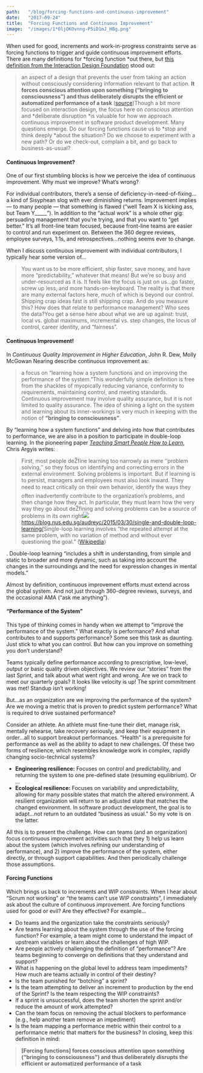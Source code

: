 ```yaml
---
path:	"/blog/forcing-functions-and-continuous-improvement"
date:	"2017-09-24"
title:	"Forcing Functions and Continuous Improvement"
image:	"/images/1*OljOKOvnng-P5iD1mJ_HBg.png"
---
```


When used for good, increments and work-in-progress constraints serve as forcing functions to trigger and guide continuous improvement efforts. There are many definitions for *forcing function *out there, but [this definition from the Interaction Design Foundation](https://www.interaction-design.org/literature/book/the-glossary-of-human-computer-interaction/forcing-functions) stood out:


> an aspect of a design that prevents the user from taking an action without consciously considering information relevant to that action. **It forces conscious attention upon something (“bringing to consciousness”) and thus deliberately disrupts the efficient or automatized performance of a task** ([source](https://www.interaction-design.org/literature/book/the-glossary-of-human-computer-interaction/forcing-functions))Though a bit more focused on interaction design, the focus here on *conscious* attention and *deliberate disruption *is valuable for how we approach continuous improvement in software product development. Many questions emerge. Do our forcing functions cause us to *stop and think deeply *about the situation? Do we choose to experiment with a new path? Or do we check-out, complain a bit, and go back to business-as-usual?

#### Continuous Improvement?

One of our first stumbling blocks is how we perceive the idea of continuous improvement. Why must we improve? What’s wrong?

For individual contributors, there’s a sense of deficiency-in-need-of-fixing…a kind of Sisyphean slog with ever diminishing returns. Improvement implies — to many people — that something is flawed (“well Team X is kicking ass, but Team Y\_\_\_\_\_”). In addition to the “actual work” is a whole other gig: persuading management that you’re trying, and that you want to “get better.” It’s all front-line team focused, because front-line teams are easier to control and run experiment on. Between the 360 degree reviews, employee surveys, 1:1s, and retrospectives…nothing seems ever to change.

When I discuss continuous improvement with individual contributors, I typically hear some version of…


> You want us to be more efficient, ship faster, save money, and have more “predictability,” whatever that means! But we’re so busy and under-resourced as it is. It feels like the focus is just on us…go faster, screw up less, and more hands-on-keyboard. The reality is that there are many external factors here, much of which is beyond our control. Shipping crap ideas fast is still shipping crap. And do you measure this? How does that relate to performance management? Who sees the data?You get a sense here about what we are up against: trust, local vs. global maximums, incremental vs. step changes, the locus of control, career identity, and “fairness”.

#### Continuous Improvement!

In *Continuous Quality Improvement in Higher Education*, John R. Dew, Molly McGowan Nearing describe continuous improvement as:


> a focus on “learning how a system functions and on improving the performance of the system.”This wonderfully simple definition is free from the shackles of myopically reducing variance, conformity to requirements, maintaining control, and meeting standards. Continuous improvement may involve quality assurance, but it is not limited to quality assurance. The idea of shining a light on the system and learning about its inner-workings is very much in keeping with the notion of **“bringing to consciousness”**.

By “learning how a system functions” and delving into how that contributes to performance, we are also in a position to participate in double-loop learning. In the pioneering paper [*Teaching Smart People How to Learn*](http://pds8.egloos.com/pds/200805/20/87/chris_argyris_learning.pdf), Chris Argyis writes:


> First, most people deŽfine learning too narrowly as mere ‘‘problem solving,’’ so they focus on identifying and correcting errors in the external environment. Solving problems is important. But if learning is to persist, managers and employees must also look inward. They need to react critically on their own behavior, identify the ways they often inadvertently contribute to the organization’s problems, and then change how they act. In particular, they must learn how the very way they go about deŽfining and solving problems can be a source of problems in its own right![](/images/1*OljOKOvnng-P5iD1mJ_HBg.png)<https://blog.nus.edu.sg/audreyc/2015/03/30/single-and-double-loop-learning/>Single-loop learning involves “the repeated attempt at the same problem, with no variation of method and without ever questioning the goal.” ([Wikipedia](https://en.wikipedia.org/wiki/Double-loop_learning))

. Double-loop learning “includes a shift in understanding, from simple and static to broader and more dynamic, such as taking into account the changes in the surroundings and the need for expression changes in mental models.”

Almost by definition, continuous improvement efforts must extend across the global system. And not just through 360-degree reviews, surveys, and the occasional AMA (“ask me anything”).

#### “Performance of the System”

This type of thinking comes in handy when we attempt to “improve the performance of the system.” What exactly is performance? And what contributes to and supports performance? Some see this task as daunting. Just stick to what you can control. But how can you improve on something you don’t understand?

Teams typically define performance according to prescriptive, low-level, output or basic quality driven objectives. We review our “stories” from the last Sprint, and talk about what went right and wrong. Are we on track to meet our quarterly goals? It looks like velocity is up! The sprint commitment was met! Standup isn’t working!

But…as an organization are we improving the performance of the system? Are we moving a metric that is proven to predict system performance? What is required to drive sustained performance?

Consider an athlete. An athlete must fine-tune their diet, manage risk, mentally rehearse, take recovery seriously, and keep their equipment in order…all to support breakout performances. “Health” is a prerequisite for performance as well as the ability to adapt to new challenges. Of these two forms of resilience, which resembles knowledge work in complex, rapidly changing socio-technical systems?

* **Engineering resilience:** Focuses on control and predictability, and returning the system to one pre-defined state (resuming equilibrium). Or …
* **Ecological resilience:** Focuses on variability and unpredictability, allowing for many possible states that match the altered environment. A resilient organization will return to an adjusted state that matches the changed environment.
In software product development, the goal is to adapt…not return to an outdated “business as usual.” So my vote is on the latter.

All this is to present the challenge. How can teams (and an organization) focus continuous improvement activities such that they 1) help us learn about the system (which involves refining our understanding of performance), and 2) improve the performance of the system, either directly, or through support capabilities. And then periodically challenge those assumptions.

#### Forcing Functions

Which brings us back to increments and WIP constraints. When I hear about “Scrum not working” or “the teams can’t use WIP constraints”, I immediately ask about the culture of continuous improvement. Are forcing functions used for good or evil? Are they effective? For example…

* Do teams and the organization take the constraints seriously?
* Are teams learning about the system through the use of the forcing function? For example, a team might come to understand the impact of upstream variables or learn about the challenges of high WIP.
* Are people actively challenging the definition of “performance”? Are teams beginning to converge on definitions that they understand and support?
* What is happening on the global level to address team impediments? How much are teams actually in control of their destiny?
* Is the team punished for “botching” a sprint?
* Is the team attempting to deliver an increment to production by the end of the Sprint? Is the team respecting the WIP constraints?
* If a sprint is unsuccessful, does the team shorten the sprint and/or reduce the amount of work attempted?
* Can the team focus on removing the actual blockers to performance (e.g., help another team remove an impediment)
* Is the team mapping a performance metric within their control to a performance metric that matters for the business?
In closing, keep this definition in mind:


> **[Forcing functions] forces conscious attention upon something (“bringing to consciousness”) and thus deliberately disrupts the efficient or automatized performance of a task**